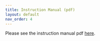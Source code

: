 ```yaml
---
title: Instruction Manual (pdf)
layout: default
nav_order: 4
---
```


Please see the instruction manual pdf [here](https://github.com/TIDAL-modelling/TIDAL/blob/main/Documentation/Instructions.pdf).